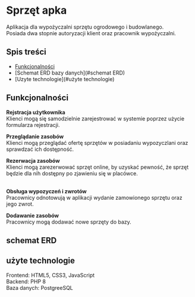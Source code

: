 # Sprzęt apka
Aplikacja dla wypożyczalni sprzętu ogrodowego i budowlanego.<br> Posiada dwa stopnie autoryzacji klient oraz pracownik wypożyczalni.

## Spis treści

- [Funkcjonalności](#funkcjonalności)
- [Schemat ERD bazy danych](#schemat ERD)
- [Uzyte technologie](#użyte technologie)

## Funkcjonalności

<b>Rejstracja użytkownika </b> <br>
Klienci mogą się samodzielnie zarejestrować w systemie poprzez użycie formularza rejestracji.

<b>Przeglądanie zasobów </b> <br>
Klienci mogą przeglądać ofertę sprzętów w posiadaniu wypozyczlani oraz sprawdzać ich dostępność.

<b> Rezerwacja zasobów </b> <br>
Klienci mogą zarezerwować sprzęt online, by uzyskać pewność, że sprzęt będzie dla nih dostępny po zjawieniu się w placówce.
<br><br>

<b> Obsługa wypozyczeń i zwrotów</b> <br>
Pracownicy odnotowują w aplikacji wydanie zamowionego sprzętu oraz jego zwrot.

<b>Dodawanie zasobów</b> <br>
Pracownicy mogą dodawać nowe sprzęty do bazy.

## schemat ERD 

## użyte technologie
Frontend: HTML5, CSS3, JavaScript <br>
Backend: PHP 8 <br>
Baza danych: PostgreeSQL <br>
